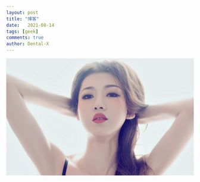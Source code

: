 ```yaml
---
layout: post
title: "博客"
date:   2021-08-14
tags: [geek]
comments: true
author: Dental-X
---
```




![美女](https://github.com/Dental-X/Dental-X.github.io/blob/master/images/chat_img_2391249_16252716094667.jpeg)
